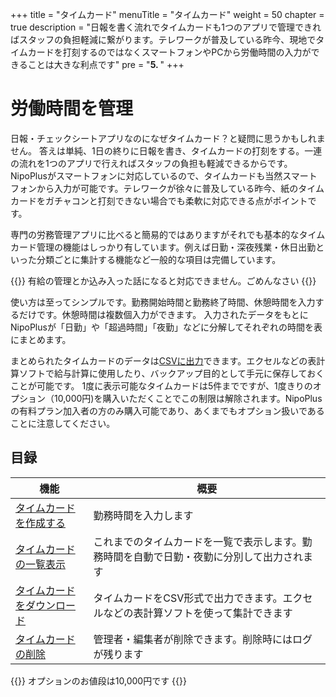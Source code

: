 +++
title = "タイムカード"
menuTitle = "タイムカード"
weight = 50
chapter = true
description = "日報を書く流れでタイムカードも1つのアプリで管理できればスタッフの負担軽減に繋がります。テレワークが普及している昨今、現地でタイムカードを打刻するのではなくスマートフォンやPCから労働時間の入力ができることは大きな利点です"
pre = "<b>5. </b>"
+++

# 労働時間を管理

日報・チェックシートアプリなのになぜタイムカード？と疑問に思うかもしれません。
答えは単純、1日の終りに日報を書き、タイムカードの打刻をする。一連の流れを1つのアプリで行えればスタッフの負担も軽減できるからです。  
NipoPlusがスマートフォンに対応しているので、タイムカードも当然スマートフォンから入力が可能です。テレワークが徐々に普及している昨今、紙のタイムカードをガチャコンと打刻できない場合でも柔軟に対応できる点がポイントです。

専門の労務管理アプリに比べると簡易的ではありますがそれでも基本的なタイムカード管理の機能はしっかり有しています。例えば日勤・深夜残業・休日出勤といった分類ごとに集計する機能など一般的な項目は完備しています。

{{<alice pos="right" icon="please">}}
有給の管理とか込み入った話になると対応できません。ごめんなさい
{{</alice>}}

使い方は至ってシンプルです。勤務開始時間と勤務終了時間、休憩時間を入力するだけです。休憩時間は複数個入力ができます。
入力されたデータをもとにNipoPlusが「日勤」や「超過時間」「夜勤」などに分解してそれぞれの時間を表にまとめます。  

まとめられたタイムカードのデータは[CSVに出力](/timecard/export/)できます。エクセルなどの表計算ソフトで給与計算に使用したり、バックアップ目的として手元に保存しておくことが可能です。
1度に表示可能なタイムカードは5件までですが、1度きりのオプション（10,000円)を購入いただくことでこの制限は解除されます。NipoPlusの有料プラン加入者の方のみ購入可能であり、あくまでもオプション扱いであることに注意してください。

## 目録

|機能|概要|
|---|---|
|[タイムカードを作成する](/timecard/input/)|勤務時間を入力します|
|[タイムカードの一覧表示](/timecard/list/)|これまでのタイムカードを一覧で表示します。勤務時間を自動で日勤・夜勤に分別して出力されます|
|[タイムカードをダウンロード](/timecard/export/)|タイムカードをCSV形式で出力できます。エクセルなどの表計算ソフトを使って集計できます|
|[タイムカードの削除](/remove/timecard/)|管理者・編集者が削除できます。削除時にはログが残ります|

{{<alice pos="right" icon="default">}}
オプションのお値段は10,000円です
{{</alice>}}
